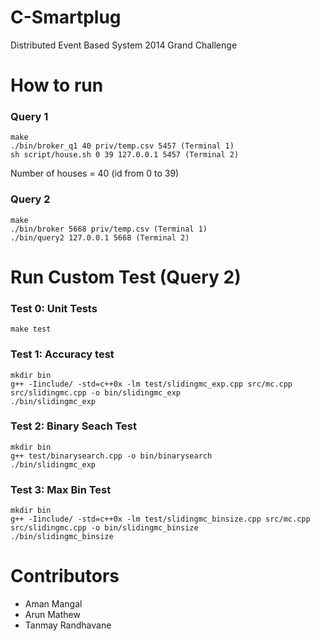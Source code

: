 C-Smartplug
=========

Distributed Event Based System 2014 Grand Challenge

How to run
==========
### Query 1
	make
	./bin/broker_q1 40 priv/temp.csv 5457 (Terminal 1)
	sh script/house.sh 0 39 127.0.0.1 5457 (Terminal 2)

Number of houses = 40 (id from 0 to 39)

### Query 2
	make
	./bin/broker 5668 priv/temp.csv (Terminal 1)
	./bin/query2 127.0.0.1 5668 (Terminal 2)

Run Custom Test (Query 2)
=========================
### Test 0: Unit Tests
	make test

### Test 1: Accuracy test
	mkdir bin
	g++ -Iinclude/ -std=c++0x -lm test/slidingmc_exp.cpp src/mc.cpp src/slidingmc.cpp -o bin/slidingmc_exp
	./bin/slidingmc_exp

### Test 2: Binary Seach Test
	mkdir bin
	g++ test/binarysearch.cpp -o bin/binarysearch
	./bin/slidingmc_exp

### Test 3: Max Bin Test
	mkdir bin
	g++ -Iinclude/ -std=c++0x -lm test/slidingmc_binsize.cpp src/mc.cpp src/slidingmc.cpp -o bin/slidingmc_binsize
	./bin/slidingmc_binsize

Contributors
============
* Aman Mangal
* Arun Mathew
* Tanmay Randhavane

